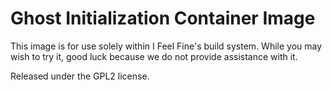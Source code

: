 <!--
#+++++++++++++++++++++++++++++++++++++++++++++++++++++++++++#
#                                                           #
#  888888 8888888              88 8888888                   #
#    88   88                   88 88    oo                  #
#    88   88                   88 88                        #
#    88   88888 .d8b.   .d8b.  88 88888 88 8888b.  .d8b.    #
#    88   88   d8P Y8b d8P Y8b 88 88    88 88  8b d8P Y8b   #
#    88   88   8888888 8888888 88 88    88 88  88 8888888   #
#    88   88   Y8b.    Y8b.    88 88    88 88  88 Y8b.      #
#  888888 88    ºY888P  ºY888P 88 88    88 88  88  ºY888P   #
#                           (c) 2015-2024 I Feel Fine, Inc. #
#+++++++++++++++++++++++++++++++++++++++++++++++++++++++++++#
# README.md
# Github Repo: <ifeelfine/ghost-init>
-->
# Ghost Initialization Container Image

This image is for use solely within I Feel Fine's build system.
While you may wish to try it, good luck because we do not provide assistance with it.

Released under the GPL2 license.
